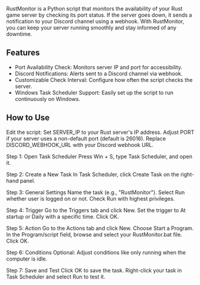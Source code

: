 RustMonitor is a Python script that monitors the availability of your Rust game server by checking its port status. If the server goes down, it sends a notification to your Discord channel using a webhook. With RustMonitor, you can keep your server running smoothly and stay informed of any downtime.

## Features
* Port Availability Check: Monitors server IP and port for accessibility.
* Discord Notifications: Alerts sent to a Discord channel via webhook.
* Customizable Check Interval: Configure how often the script checks the server.
* Windows Task Scheduler Support: Easily set up the script to run continuously on Windows.

## How to Use
Edit the script:
Set SERVER_IP to your Rust server's IP address.
Adjust PORT if your server uses a non-default port (default is 26016).
Replace DISCORD_WEBHOOK_URL with your Discord webhook URL.

Step 1: Open Task Scheduler
Press Win + S, type Task Scheduler, and open it.

Step 2: Create a New Task
In Task Scheduler, click Create Task on the right-hand panel.

Step 3: General Settings
Name the task (e.g., "RustMonitor").
Select Run whether user is logged on or not.
Check Run with highest privileges.

Step 4: Trigger
Go to the Triggers tab and click New.
Set the trigger to At startup or Daily with a specific time.
Click OK.

Step 5: Action
Go to the Actions tab and click New.
Choose Start a Program.
In the Program/script field, browse and select your RustMonitor.bat file.
Click OK.

Step 6: Conditions
Optional: Adjust conditions like only running when the computer is idle.

Step 7: Save and Test
Click OK to save the task.
Right-click your task in Task Scheduler and select Run to test it.
